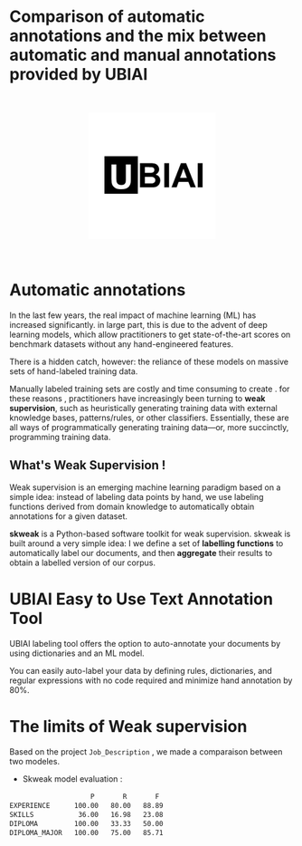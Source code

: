 # Comparison of automatic annotations and the mix between automatic and manual annotations provided by UBIAI

<br>
<p align="center">
   <img alt="skweak logo" src="https://github.com/taghouti-ghofrane/skweak-Weak-supervision-for-NLP/blob/main/data/logo.png"/>
</p><br>

# Automatic annotations
In the last few years, the real impact of machine learning (ML) has increased significantly.
in large part, this is due to the advent of deep learning models, which allow practitioners to get state-of-the-art scores on benchmark datasets without any hand-engineered features.

There is a hidden catch, however: the reliance of these models on massive sets of hand-labeled training data.

Manually labeled training sets are costly and time consuming to create .
for these reasons , practitioners have increasingly been turning to **weak supervision**, such as heuristically generating training data with external knowledge bases, patterns/rules, or other classifiers. Essentially, these are all ways of programmatically generating training data—or, more succinctly, programming training data.

## What's Weak Supervision !

Weak supervision is an emerging machine learning paradigm based on a simple idea: instead of labeling data points by hand, we use labeling functions derived from domain knowledge to automatically obtain annotations for a given dataset.

**skweak**  is a Python-based software toolkit for weak supervision. skweak is built around a very simple idea: I we define a set of **labelling functions** to automatically label our documents, and then **aggregate** their results to obtain a labelled version of our corpus.

# UBIAI Easy to Use Text Annotation Tool

UBIAI labeling tool offers the option to auto-annotate your documents by using dictionaries and an ML model.

You can easily auto-label your data by defining rules, dictionaries, and regular expressions with no code required and minimize hand annotation by 80%.

# The limits of Weak supervision

Based on the project `Job_Description` , we made a comparaison between two modeles.

* Skweak model evaluation :

```
                    P       R       F
EXPERIENCE      100.00   80.00   88.89
SKILLS           36.00   16.98   23.08
DIPLOMA         100.00   33.33   50.00
DIPLOMA_MAJOR   100.00   75.00   85.71
```

